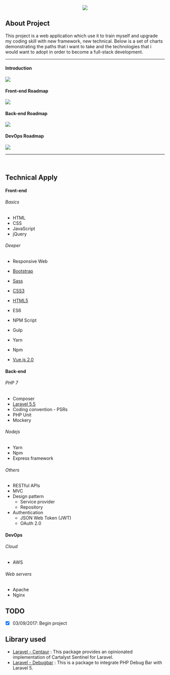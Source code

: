 <p align="center"><img src="https://laravel.com/assets/img/components/logo-laravel.svg"></p>

## About Project

This project is a web application which use it to train myself and upgrade my coding skill with new framework, new technical. Below is a set of charts demonstrating the paths that i want to take and the technologies that i would want to adopt in order to become a full-stack development. 

***

#### Introduction

![](https://i.imgur.com/MWkeM18.png)

#### Front-end Roadmap

![](https://i.imgur.com/qx54HvK.png)

#### Back-end Roadmap

![](https://i.imgur.com/jz4xrlQ.png)

#### DevOps Roadmap

![](https://i.imgur.com/z23zTH3.png)

***

<br>

## Technical Apply

#### Front-end

###### Basics

- HTML
- CSS
- JavaScript
- jQuery

###### Deeper

- Responsive Web
- [Bootstrap](https://getbootstrap.com/docs/4.0/getting-started/introduction/)
- [Sass](http://sass-lang.com/documentation/file.SASS_REFERENCE.html)
- [CSS3](https://www.w3schools.com/css/css3_intro.asp)
- [HTML5](https://www.w3schools.com/html/html5_intro.asp)

- ES6
- NPM Script
- Gulp
- Yarn
- Npm
- [Vue.js 2.0](https://vuejs.org/v2/guide/)

#### Back-end

###### PHP 7

- Composer
- [Laravel 5.5](https://laravel.com/docs/)
- Coding convention - PSRs
- PHP Unit
- Mockery

###### Nodejs

- Yarn
- Npm
- Express framework

###### Others

- RESTful APIs
- MVC
- Design pattern
	- Service provider
	- Repository
- Authentication
	- JSON Web Token (JWT)
	- OAuth 2.0

#### DevOps

###### Cloud

- AWS

###### Web servers

- Apache
- Nginx

## TODO

- [X] 03/09/2017: Begin project

## Library used

- [Laravel - Centaur](https://github.com/SRLabs/Centaur) : This package provides an opinionated implementation of Cartalyst Sentinel for Laravel.
- [Laravel - Debugbar](https://github.com/barryvdh/laravel-debugbar) : This is a package to integrate PHP Debug Bar with Laravel 5. 



